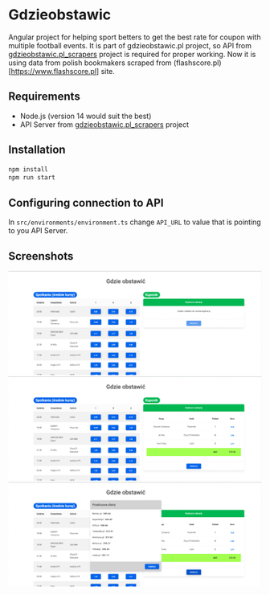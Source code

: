 # Gdzieobstawic

Angular project for helping sport betters to get the best rate for coupon with multiple football events.
It is part of gdzieobstawic.pl project, so API from [gdzieobstawic.pl_scrapers](https://github.com/gordon502/gdzieobstawic.pl_scrapers) project is required for proper working. Now it is using data from polish bookmakers scraped from (flashscore.pl)[https://www.flashscore.pl] site.

## Requirements

- Node.js (version 14 would suit the best)
- API Server from [gdzieobstawic.pl_scrapers](https://github.com/gordon502/gdzieobstawic.pl_scrapers) project

## Installation

```bash
npm install
npm run start
```

## Configuring connection to API
In `src/environments/environment.ts` change `API_URL` to value that is pointing to you API Server.

## Screenshots
![Screenshot #1](/screenshots/1.png)
![Screenshot #2](/screenshots/2.png)
![Screenshot #3](/screenshots/3.png)
